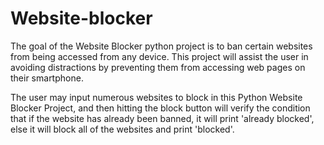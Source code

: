 # Website-blocker
The goal of the Website Blocker python project is to ban certain websites from being accessed from any device. This project will assist the user in avoiding distractions by preventing them from accessing web pages on their smartphone.

The user may input numerous websites to block in this Python Website Blocker Project, and then hitting the block button will verify the condition that if the website has already been banned, it will print 'already blocked', else it will block all of the websites and print 'blocked'.
